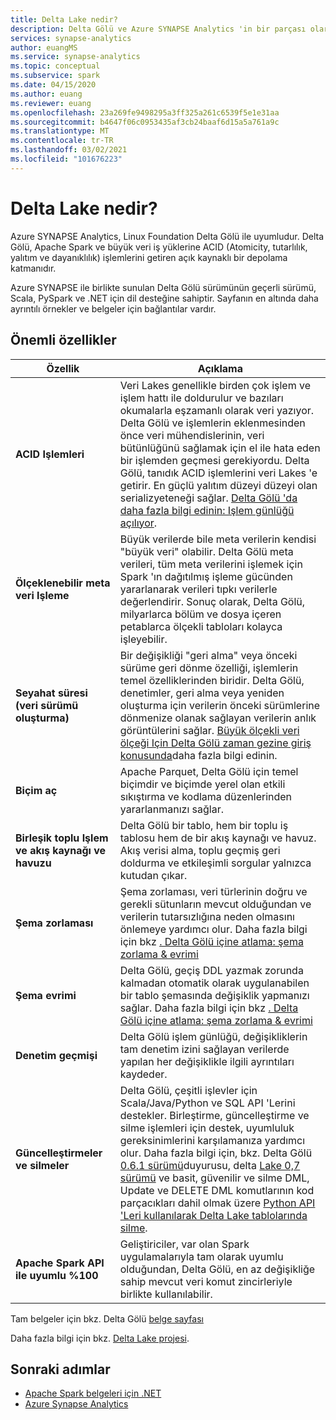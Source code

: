 ```yaml
---
title: Delta Lake nedir?
description: Delta Gölü ve Azure SYNAPSE Analytics 'in bir parçası olarak nasıl çalıştığı hakkında genel bakış
services: synapse-analytics
author: euangMS
ms.service: synapse-analytics
ms.topic: conceptual
ms.subservice: spark
ms.date: 04/15/2020
ms.author: euang
ms.reviewer: euang
ms.openlocfilehash: 23a269fe9498295a3ff325a261c6539f5e1e31aa
ms.sourcegitcommit: b4647f06c0953435af3cb24baaf6d15a5a761a9c
ms.translationtype: MT
ms.contentlocale: tr-TR
ms.lasthandoff: 03/02/2021
ms.locfileid: "101676223"
---
```

# <a name="what-is-delta-lake"></a>Delta Lake nedir?

Azure SYNAPSE Analytics, Linux Foundation Delta Gölü ile uyumludur. Delta Gölü, Apache Spark ve büyük veri iş yüklerine ACID (Atomicity, tutarlılık, yalıtım ve dayanıklılık) işlemlerini getiren açık kaynaklı bir depolama katmanıdır.

Azure SYNAPSE ile birlikte sunulan Delta Gölü sürümünün geçerli sürümü, Scala, PySpark ve .NET için dil desteğine sahiptir. Sayfanın en altında daha ayrıntılı örnekler ve belgeler için bağlantılar vardır.

## <a name="key-features"></a>Önemli özellikler

| Özellik | Açıklama |
| --- | --- |
| **ACID Işlemleri** | Veri Lakes genellikle birden çok işlem ve işlem hattı ile doldurulur ve bazıları okumalarla eşzamanlı olarak veri yazıyor. Delta Gölü ve işlemlerin eklenmesinden önce veri mühendislerinin, veri bütünlüğünü sağlamak için el ile hata eden bir işlemden geçmesi gerekiyordu. Delta Gölü, tanıdık ACID işlemlerini veri Lakes 'e getirir. En güçlü yalıtım düzeyi düzeyi olan serializyeteneği sağlar. [Delta Gölü 'da daha fazla bilgi edinin: Işlem günlüğü açılıyor](https://databricks.com/blog/2019/08/21/diving-into-delta-lake-unpacking-the-transaction-log.html).|
| **Ölçeklenebilir meta veri Işleme** | Büyük verilerde bile meta verilerin kendisi "büyük veri" olabilir. Delta Gölü meta verileri, tüm meta verilerini işlemek için Spark 'ın dağıtılmış işleme gücünden yararlanarak verileri tıpkı verilerle değerlendirir. Sonuç olarak, Delta Gölü, milyarlarca bölüm ve dosya içeren petablarca ölçekli tabloları kolayca işleyebilir. |
| **Seyahat süresi (veri sürümü oluşturma)** | Bir değişikliği "geri alma" veya önceki sürüme geri dönme özelliği, işlemlerin temel özelliklerinden biridir. Delta Gölü, denetimler, geri alma veya yeniden oluşturma için verilerin önceki sürümlerine dönmenize olanak sağlayan verilerin anlık görüntülerini sağlar. [Büyük ölçekli veri ölçeği Için Delta Gölü zaman gezine giriş konusunda](https://databricks.com/blog/2019/02/04/introducing-delta-time-travel-for-large-scale-data-lakes.html)daha fazla bilgi edinin. |
| **Biçim aç** | Apache Parquet, Delta Gölü için temel biçimdir ve biçimde yerel olan etkili sıkıştırma ve kodlama düzenlerinden yararlanmanızı sağlar. |
| **Birleşik toplu Işlem ve akış kaynağı ve havuzu** | Delta Gölü bir tablo, hem bir toplu iş tablosu hem de bir akış kaynağı ve havuz. Akış verisi alma, toplu geçmiş geri doldurma ve etkileşimli sorgular yalnızca kutudan çıkar. |
| **Şema zorlaması** | Şema zorlaması, veri türlerinin doğru ve gerekli sütunların mevcut olduğundan ve verilerin tutarsızlığına neden olmasını önlemeye yardımcı olur. Daha fazla bilgi için bkz [. Delta Gölü içine atlama: şema zorlama & evrimi](https://databricks.com/blog/2019/09/24/diving-into-delta-lake-schema-enforcement-evolution.html) |
| **Şema evrimi** | Delta Gölü, geçiş DDL yazmak zorunda kalmadan otomatik olarak uygulanabilen bir tablo şemasında değişiklik yapmanızı sağlar. Daha fazla bilgi için bkz [. Delta Gölü içine atlama: şema zorlama & evrimi](https://databricks.com/blog/2019/09/24/diving-into-delta-lake-schema-enforcement-evolution.html) |
| **Denetim geçmişi** | Delta Gölü işlem günlüğü, değişikliklerin tam denetim izini sağlayan verilerde yapılan her değişiklikle ilgili ayrıntıları kaydeder. |
| **Güncelleştirmeler ve silmeler** | Delta Gölü, çeşitli işlevler için Scala/Java/Python ve SQL API 'Lerini destekler. Birleştirme, güncelleştirme ve silme işlemleri için destek, uyumluluk gereksinimlerini karşılamanıza yardımcı olur. Daha fazla bilgi için, bkz. Delta Gölü [0.6.1 sürümü](https://delta.io/news/delta-lake-0-6-1-released/)duyurusu, delta  [Lake 0,7 sürümü](https://delta.io/news/delta-lake-0-7-0-released/) ve basit, güvenilir ve silme DML, Update ve DELETE DML komutlarının kod parçacıkları dahil olmak üzere [Python API 'Leri kullanılarak Delta Lake tablolarında silme](https://databricks.com/blog/2019/10/03/simple-reliable-upserts-and-deletes-on-delta-lake-tables-using-python-apis.html). |
| **Apache Spark API ile uyumlu %100** | Geliştiriciler, var olan Spark uygulamalarıyla tam olarak uyumlu olduğundan, Delta Gölü, en az değişikliğe sahip mevcut veri komut zincirleriyle birlikte kullanılabilir. |

Tam belgeler için bkz. Delta Gölü [belge sayfası](https://docs.delta.io/latest/delta-intro.html)

Daha fazla bilgi için bkz. [Delta Lake projesi](https://github.com/delta-io/delta).

## <a name="next-steps"></a>Sonraki adımlar

- [Apache Spark belgeleri için .NET](/dotnet/spark)
- [Azure Synapse Analytics](../index.yml)